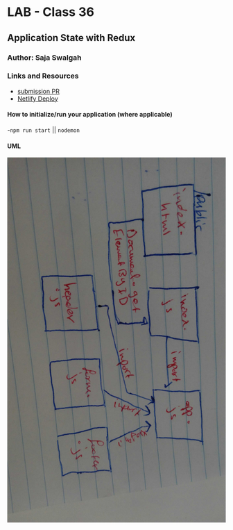 #  LAB - Class 36

## Application State with Redux

### Author: Saja Swalgah

### Links and Resources

- [submission PR](https://github.com/Saja-401-advanced-javascript/class-36/pull/3)
- [Netlify Deploy](https://keen-wilson-09515f.netlify.com/)




#### How to initialize/run your application (where applicable)

-`npm run start` || `nodemon`


#### UML

![](img/class36.jpg)